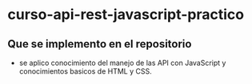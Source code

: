 # curso-api-rest-javascript-practico

## Que se implemento en el repositorio
- se aplico conocimiento del manejo de las API con JavaScript y conocimientos basicos de HTML y CSS.